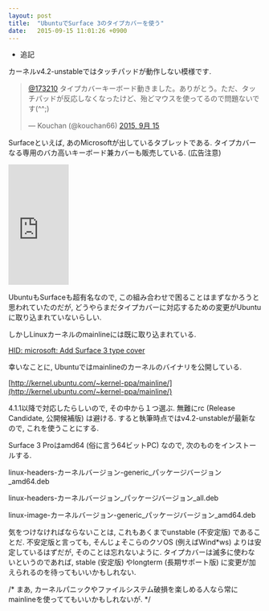 ```yaml
---
layout: post
title:  "UbuntuでSurface 3のタイプカバーを使う"
date:   2015-09-15 11:01:26 +0900
---
```


* 追記

カーネルv4.2-unstableではタッチパッドが動作しない模様です.

<blockquote class="twitter-tweet" lang="ja"><p lang="ja" dir="ltr"><a href="https://twitter.com/173210">@173210</a> タイプカバーキーボード動きました。ありがとう。ただ、タッチパッドが反応しなくなったけど、殆どマウスを使ってるので問題ないです(^^;)</p>&mdash; Kouchan (@kouchan66) <a href="https://twitter.com/kouchan66/status/643630035929174016">2015, 9月 15</a></blockquote>
<script async src="//platform.twitter.com/widgets.js" charset="utf-8"></script>


Surfaceといえば, あのMicrosoftが出しているタブレットである.
タイプカバーなる専用のバカ高いキーボード兼カバーも販売している. (広告注意)

<iframe src="https://rcm-fe.amazon-adsystem.com/e/cm?lt1=_blank&bc1=000000&IS2=1&bg1=FFFFFF&fc1=000000&lc1=0000FF&t=gps0d-22&o=9&p=8&l=as4&m=amazon&f=ifr&ref=ss_til&asins=B00KQ5ADFG" style="width:120px;height:240px;" scrolling="no" marginwidth="0" marginheight="0" frameborder="0"></iframe>

UbuntuもSurfaceも超有名なので, この組み合わせで困ることはまずなかろうと思われていたのだが,
どうやらまだタイプカバーに対応するための変更がUbuntuに取り込まれていないらしい.

しかしLinuxカーネルのmainlineには既に取り込まれている.

[HID: microsoft: Add Surface 3 type cover](http://kernel.ubuntu.com/git/ubuntu/linux.git/commit?id=0439de75d32c249bd9f5824ffd5e40c4c2109d77)

幸いなことに, Ubuntuではmainlineのカーネルのバイナリを公開している.

[http://kernel.ubuntu.com/~kernel-ppa/mainline/](http://kernel.ubuntu.com/~kernel-ppa/mainline/)

4.1.1以降で対応したらしいので, その中から１つ選ぶ. 無難にrc (Release Candidate,
公開候補版) は避ける. すると執筆時点ではv4.2-unstableが最新なので, これを使うことにする.

Surface 3 Proはamd64 (俗に言う64ビットPC) なので, 次のものをインストールする.

linux-headers-カーネルバージョン-generic\_パッケージバージョン\_amd64.deb

linux-headers-カーネルバージョン\_パッケージバージョン\_all.deb

linux-image-カーネルバージョン-generic\_パッケージバージョン\_amd64.deb

気をつけなければならないことは, これもあくまでunstable (不安定版) であることだ.
不安定版と言っても, そんじょそこらのクソOS (例えばWind*ws) よりは安定しているはずだが,
そのことは忘れないように. タイプカバーは滅多に使わないというのであれば, stable (安定版)
やlongterm (長期サポート版) に変更が加えられるのを待ってもいいかもしれない.

/* まあ, カーネルパニックやファイルシステム破損を楽しめる人なら常にmainlineを使っててもいいかもしれないが. */
